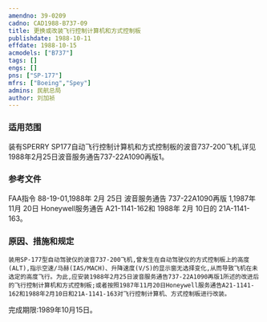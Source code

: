 ```yaml
---
amendno: 39-0209  
cadno: CAD1988-B737-09  
title: 更换或改装飞行控制计算机和方式控制板  
publishdate: 1988-10-11  
effdate: 1988-10-15  
acmodels: ["B737"]  
tags: []  
engs: []  
pns: ["SP-177"]  
mfrs: ["Boeing","Spey"]  
admins: 民航总局  
author: 刘加祯  
---
```

  
### 适用范围  
装有SPERRY SP177自动飞行控制计算机和方式控制板的波音737-200飞机,详见1988年2月25日波音服务通告737-22A1090再版1。  
  
<!--more-->  
### 参考文件  
FAA指令 88-19-01,1988年 2月 25日
波音服务通告 737-22A1090再版 1,1987年 11月 20日 
Honeywell服务通告 A21-1141-162和 1988年 2月 10日的 21A-1141-163。  
  
### 原因、措施和规定  
    装用SP-177型自动驾驶仪的波音737-200飞机,曾发生在自动驾驶仪的方式控制板上的高度(ALT),指示空速/马赫(IAS/MACH)、升降速度(V/S)的显示窗无选择变化,从而导致飞机在未选定的高度飞行。为此,应安装1988年2月25日波音服务通告737-22A1090再版1所述的改进后的飞行控制计算机和方式控制板;或者按照1987年11月20日Honeywell服务通告A21-1141-162和1988年2月10日和21A-1141-163对飞行控制计算机、方式控制板进行改装。  
完成期限:1989年10月15日。  
